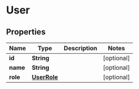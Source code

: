 # User

## Properties
Name | Type | Description | Notes
------------ | ------------- | ------------- | -------------
**id** | **String** |  |  [optional]
**name** | **String** |  |  [optional]
**role** | [**UserRole**](UserRole.md) |  |  [optional]
